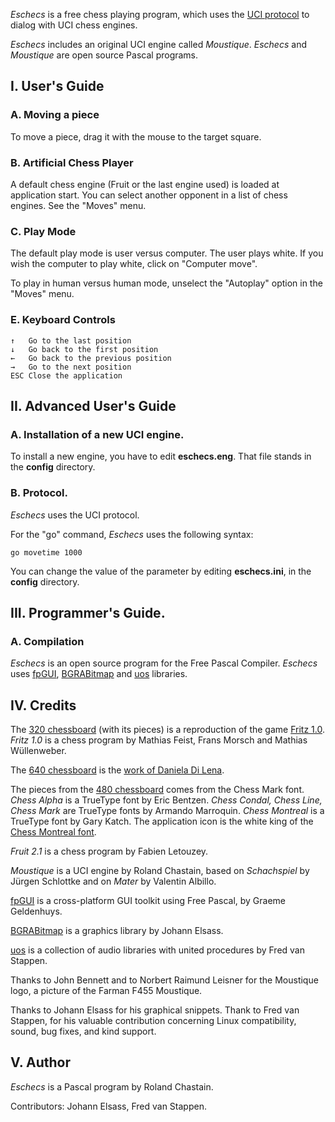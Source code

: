 
*Eschecs* is a free chess playing program, which uses the [UCI protocol](http://www.shredderchess.com/chess-info/features/uci-universal-chess-interface.html) to dialog with UCI chess engines.

*Eschecs* includes an original UCI engine called *Moustique*. *Eschecs* and *Moustique* are open source Pascal programs.

## I. User's Guide

### A. Moving a piece

To move a piece, drag it with the mouse to the target square.

### B. Artificial Chess Player

A default chess engine (Fruit or the last engine used) is loaded at application start. You can select another opponent in a list of chess engines. See the "Moves" menu.

### C. Play Mode

The default play mode is user versus computer. The user plays white. If you wish the computer to play white, click on "Computer move".

To play in human versus human mode, unselect the "Autoplay" option in the "Moves" menu. 

### E. Keyboard Controls

    ↑   Go to the last position
    ↓   Go back to the first position
    ←   Go back to the previous position
    →   Go to the next position
    ESC Close the application

## II. Advanced User's Guide

### A. Installation of a new UCI engine.

To install a new engine, you have to edit **eschecs.eng**. That file stands in the **config** directory.

### B. Protocol.

*Eschecs* uses the UCI protocol.

For the "go" command, *Eschecs* uses the following syntax:

    go movetime 1000

You can change the value of the parameter by editing **eschecs.ini**, in the **config** directory.

## III. Programmer's Guide.

### A. Compilation

*Eschecs* is an open source program for the Free Pascal Compiler. *Eschecs* uses [fpGUI][1], [BGRABitmap][2] and [uos][3] libraries.

## IV. Credits

The [320 chessboard](https://raw.githubusercontent.com/rchastain/eschecs/master/styles/0.png) (with its pieces) is a reproduction of the game [Fritz 1.0]. *Fritz 1.0* is a chess program by Mathias Feist, Frans Morsch and Mathias Wüllenweber.

The [640 chessboard](https://raw.githubusercontent.com/rchastain/eschecs/master/styles/4.png) is the [work of Daniela Di Lena](https://dilena.de/chess-artwork-pieces-and-board-art-assets).

The pieces from the [480 chessboard](https://raw.githubusercontent.com/rchastain/eschecs/master/styles/3.png) comes from the Chess Mark font. *Chess Alpha* is a TrueType font by Eric Bentzen. *Chess Condal, Chess Line, Chess Mark* are TrueType fonts by Armando Marroquin. *Chess Montreal* is a TrueType font by Gary Katch. The application icon is the white king of the [Chess Montreal font](http://alcor.concordia.ca/~gpkatch/montreal_font.html).

*Fruit 2.1* is a chess program by Fabien Letouzey.

*Moustique* is a UCI engine by Roland Chastain, based on *Schachspiel* by Jürgen Schlottke and on *Mater* by Valentin Albillo.

[fpGUI](https://github.com/graemeg/fpGUI) is a cross-platform GUI toolkit using Free Pascal, by Graeme Geldenhuys.

[BGRABitmap](https://github.com/bgrabitmap/bgrabitmap) is a graphics library by Johann Elsass.

[uos](https://github.com/fredvs/uos) is a collection of audio libraries with united procedures by Fred van Stappen.

Thanks to John Bennett and to Norbert Raimund Leisner for the Moustique logo, a picture of the Farman F455 Moustique.

Thanks to Johann Elsass for his graphical snippets. Thank to Fred van Stappen, for his valuable contribution concerning Linux compatibility, sound, bug fixes, and kind support.

## V. Author

*Eschecs* is a Pascal program by Roland Chastain.

Contributors: Johann Elsass, Fred van Stappen.

[1]: https://github.com/graemeg/fpGUI 
[2]: https://github.com/bgrabitmap/bgrabitmap
[3]: https://github.com/fredvs/uos
[Fritz 1.0]: http://www.top-5000.nl/cp.htm
